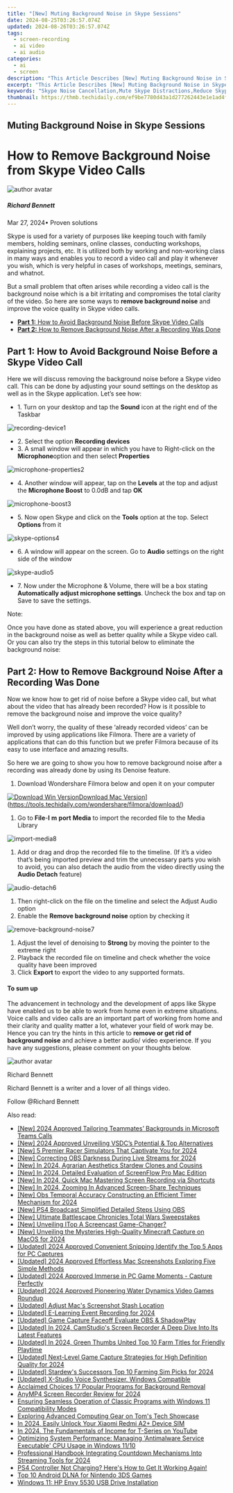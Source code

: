 ```yaml
---
title: "[New] Muting Background Noise in Skype Sessions"
date: 2024-08-25T03:26:57.074Z
updated: 2024-08-26T03:26:57.074Z
tags: 
  - screen-recording
  - ai video
  - ai audio
categories: 
  - ai
  - screen
description: "This Article Describes [New] Muting Background Noise in Skype Sessions"
excerpt: "This Article Describes [New] Muting Background Noise in Skype Sessions"
keywords: "Skype Noise Cancellation,Mute Skype Distractions,Reduce Skype Ambiance,Silence Skype Chatter,Eliminate Skype Background,Clear Skype Conversations,Hush Skype Sessions"
thumbnail: https://thmb.techidaily.com/ef9be7780d43a1d277262443e1e1ad4f9cd5011c4e9a9bd97f972e7408a7d734.jpg
---
```


## Muting Background Noise in Skype Sessions

# How to Remove Background Noise from Skype Video Calls

![author avatar](https://images.wondershare.com/filmora/article-images/richard-bennett.jpg)

##### Richard Bennett

 Mar 27, 2024• Proven solutions

Skype is used for a variety of purposes like keeping touch with family members, holding seminars, online classes, conducting workshops, explaining projects, etc. It is utilized both by working and non-working class in many ways and enables you to record a video call and play it whenever you wish, which is very helpful in cases of workshops, meetings, seminars, and whatnot.

But a small problem that often arises while recording a video call is the background noise which is a bit irritating and compromises the total clarity of the video. So here are some ways to **remove background noise** and improve the voice quality in Skype video calls.

* [**Part 1:** How to Avoid Background Noise Before Skype Video Calls](#part1)
* [**Part 2:** How to Remove Background Noise After a Recording Was Done](#part2)

## Part 1: How to Avoid Background Noise Before a Skype Video Call

Here we will discuss removing the background noise before a Skype video call. This can be done by adjusting your sound settings on the desktop as well as in the Skype application. Let’s see how:

* 1\. Turn on your desktop and tap the **Sound** icon at the right end of the Taskbar

![recording-device1](https://images.wondershare.com/filmora/article-images/recording-device1.jpg)

* 2\. Select the option **Recording devices**
* 3\. A small window will appear in which you have to Right-click on the   **Microphone**option and then select **Properties**

![microphone-properties2](https://images.wondershare.com/filmora/article-images/microphone-properties2.jpg)

* 4\. Another window will appear, tap on the **Levels** at the top and adjust the **Microphone Boost** to 0.0dB and tap **OK**

![microphone-boost3](https://images.wondershare.com/filmora/article-images/microphone-boost3.jpg)

* 5\. Now open Skype and click on the **Tools** option at the top. Select **Options** from it

![skype-options4](https://images.wondershare.com/filmora/article-images/skype-options4.jpg)

* 6\. A window will appear on the screen. Go to   **Audio** settings on the right side of the window

![skype-audio5](https://images.wondershare.com/filmora/article-images/skype-audio5.jpg)

* 7\. Now under the Microphone & Volume, there will be a box stating **Automatically adjust microphone settings**. Uncheck the box and tap on Save to save the settings.

Note:

Once you have done as stated above, you will experience a great reduction in the background noise as well as better quality while a Skype video call. Or you can also try the steps in this tutorial below to eliminate the background noise:

## Part 2: How to Remove Background Noise After a Recording Was Done

Now we know how to get rid of noise before a Skype video call, but what about the video that has already been recorded? How is it possible to remove the background noise and improve the voice quality?

Well don’t worry, the quality of these ‘already recorded videos’ can be improved by using applications like Filmora. There are a variety of applications that can do this function but we prefer Filmora because of its easy to use interface and amazing results.

So here we are going to show you how to remove background noise after a recording was already done by using its Denoise feature.

   1. Download Wondershare Filmora below and open it on your computer

[![Download Win Version](https://images.wondershare.com/filmora/guide/download-btn-win.jpg)](https://tools.techidaily.com/wondershare/filmora/download/)[Download Mac Version](https://images.wondershare.com/filmora/guide/download-btn-mac.jpg)](https://tools.techidaily.com/wondershare/filmora/download/)

   1. Go to **File**\-**I** **m** **port** **Media** to import the recorded file to the Media Library

![import-media8](https://images.wondershare.com/filmora/article-images/import-media8.jpg)

   1. Add or drag and drop the recorded file to the timeline. (If it’s a video that’s being imported preview and trim the unnecessary parts you wish to avoid, you can also detach the audio from the video directly using the **Audio Detach** feature)

![audio-detach6](https://images.wondershare.com/filmora/article-images/audio-detach6.jpg)

   1. Then right-click on the file on the timeline and select the Adjust Audio option
   2. Enable the **Remove background noise** option by checking it

![remove-background-noise7](https://images.wondershare.com/filmora/article-images/remove-background-noise7.jpg)

1. Adjust the level of denoising to **Strong** by moving the pointer to the extreme right
2. Playback the recorded file on timeline and check whether the voice quality have been improved
3. Click **Export** to export the video to any supported formats.

#### To sum up

The advancement in technology and the development of apps like Skype have enabled us to be able to work from home even in extreme situations. Voice calls and video calls are an important part of working from home and their clarity and quality matter a lot, whatever your field of work may be. Hence you can try the hints in this article to **remove or get rid of background noise** and achieve a better audio/ video experience. If you have any suggestions, please comment on your thoughts below.

![author avatar](https://images.wondershare.com/filmora/article-images/richard-bennett.jpg)

Richard Bennett

Richard Bennett is a writer and a lover of all things video.

Follow @Richard Bennett

<span class="atpl-alsoreadstyle">Also read:</span>
<div><ul>
<li><a href="https://video-screen-grab.techidaily.com/new-2024-approved-tailoring-teammates-backgrounds-in-microsoft-teams-calls/"><u>[New] 2024 Approved  Tailoring Teammates’ Backgrounds in Microsoft Teams Calls</u></a></li>
<li><a href="https://on-screen-recording.techidaily.com/new-2024-approved-unveiling-vsdcs-potential-and-top-alternatives/"><u>[New] 2024 Approved  Unveiling VSDC’s Potential & Top Alternatives</u></a></li>
<li><a href="https://on-screen-recording.techidaily.com/new-5-premier-racer-simulators-that-captivate-you-for-2024/"><u>[New] 5 Premier Racer Simulators That Captivate You for 2024</u></a></li>
<li><a href="https://on-screen-recording.techidaily.com/new-correcting-obs-darkness-during-live-streams-for-2024/"><u>[New] Correcting OBS Darkness During Live Streams for 2024</u></a></li>
<li><a href="https://screen-capture.techidaily.com/new-in-2024-agrarian-aesthetics-stardew-clones-and-cousins/"><u>[New] In 2024, Agrarian Aesthetics  Stardew Clones and Cousins</u></a></li>
<li><a href="https://on-screen-recording.techidaily.com/new-in-2024-detailed-evaluation-of-screenflow-pro-mac-edition/"><u>[New] In 2024, Detailed Evaluation of ScreenFlow Pro Mac Edition</u></a></li>
<li><a href="https://on-screen-recording.techidaily.com/new-in-2024-quick-mac-mastering-screen-recording-via-shortcuts/"><u>[New] In 2024, Quick Mac  Mastering Screen Recording via Shortcuts</u></a></li>
<li><a href="https://on-screen-recording.techidaily.com/new-in-2024-zooming-in-advanced-screen-share-techniques/"><u>[New] In 2024, Zooming In  Advanced Screen-Share Techniques</u></a></li>
<li><a href="https://on-screen-recording.techidaily.com/new-obs-temporal-accuracy-constructing-an-efficient-timer-mechanism-for-2024/"><u>[New] Obs Temporal Accuracy  Constructing an Efficient Timer Mechanism for 2024</u></a></li>
<li><a href="https://on-screen-recording.techidaily.com/new-ps4-broadcast-simplified-detailed-steps-using-obs/"><u>[New] PS4 Broadcast Simplified  Detailed Steps Using OBS</u></a></li>
<li><a href="https://on-screen-recording.techidaily.com/new-ultimate-battlescape-chronicles-total-wars-sweepstakes/"><u>[New] Ultimate Battlescape Chronicles  Total Wars Sweepstakes</u></a></li>
<li><a href="https://on-screen-recording.techidaily.com/new-unveiling-itop-a-screencast-game-changer/"><u>[New] Unveiling ITop  A Screencast Game-Changer?</u></a></li>
<li><a href="https://on-screen-recording.techidaily.com/new-unveiling-the-mysteries-high-quality-minecraft-capture-on-macos-for-2024/"><u>[New] Unveiling the Mysteries  High-Quality Minecraft Capture on MacOS for 2024</u></a></li>
<li><a href="https://on-screen-recording.techidaily.com/updated-2024-approved-convenient-snipping-identify-the-top-5-apps-for-pc-captures/"><u>[Updated] 2024 Approved  Convenient Snipping  Identify the Top 5 Apps for PC Captures</u></a></li>
<li><a href="https://on-screen-recording.techidaily.com/updated-2024-approved-effortless-mac-screenshots-exploring-five-simple-methods/"><u>[Updated] 2024 Approved  Effortless Mac Screenshots  Exploring Five Simple Methods</u></a></li>
<li><a href="https://on-screen-recording.techidaily.com/updated-2024-approved-immerse-in-pc-game-moments-capture-perfectly/"><u>[Updated] 2024 Approved  Immerse in PC Game Moments - Capture Perfectly</u></a></li>
<li><a href="https://on-screen-recording.techidaily.com/updated-2024-approved-pioneering-water-dynamics-video-games-roundup/"><u>[Updated] 2024 Approved  Pioneering Water Dynamics Video Games Roundup</u></a></li>
<li><a href="https://on-screen-recording.techidaily.com/updated-adjust-macs-screenshot-stash-location/"><u>[Updated] Adjust Mac's Screenshot Stash Location</u></a></li>
<li><a href="https://on-screen-recording.techidaily.com/updated-e-learning-event-recording-for-2024/"><u>[Updated] E-Learning Event Recording for 2024</u></a></li>
<li><a href="https://on-screen-recording.techidaily.com/updated-game-capture-faceoff-evaluate-obs-and-shadowplay/"><u>[Updated] Game Capture Faceoff  Evaluate OBS & ShadowPlay</u></a></li>
<li><a href="https://on-screen-recording.techidaily.com/updated-in-2024-camstudios-screen-recorder-a-deep-dive-into-its-latest-features/"><u>[Updated] In 2024, CamStudio's Screen Recorder  A Deep Dive Into Its Latest Features</u></a></li>
<li><a href="https://on-screen-recording.techidaily.com/updated-in-2024-green-thumbs-united-top-10-farm-titles-for-friendly-playtime/"><u>[Updated] In 2024, Green Thumbs United  Top 10 Farm Titles for Friendly Playtime</u></a></li>
<li><a href="https://on-screen-recording.techidaily.com/updated-next-level-game-capture-strategies-for-high-definition-quality-for-2024/"><u>[Updated] Next-Level Game Capture  Strategies for High Definition Quality for 2024</u></a></li>
<li><a href="https://on-screen-recording.techidaily.com/updated-stardews-successors-top-10-farming-sim-picks-for-2024/"><u>[Updated] Stardew's Successors  Top 10 Farming Sim Picks for 2024</u></a></li>
<li><a href="https://on-screen-recording.techidaily.com/updated-x-studio-voice-synthesizer-windows-compatible/"><u>[Updated] X-Studio Voice Synthesizer, Windows Compatible</u></a></li>
<li><a href="https://extra-information.techidaily.com/acclaimed-choices-17-popular-programs-for-background-removal/"><u>Acclaimed Choices  17 Popular Programs for Background Removal</u></a></li>
<li><a href="https://video-screen-grab.techidaily.com/anymp4-screen-recorder-review-for-2024/"><u>AnyMP4 Screen Recorder Review for 2024</u></a></li>
<li><a href="https://techno-recovery.techidaily.com/ensuring-seamless-operation-of-classic-programs-with-windows-11-compatibility-modes/"><u>Ensuring Seamless Operation of Classic Programs with Windows 11 Compatibility Modes</u></a></li>
<li><a href="https://hardware-tips.techidaily.com/exploring-advanced-computing-gear-on-toms-tech-showcase/"><u>Exploring Advanced Computing Gear on Tom's Tech Showcase</u></a></li>
<li><a href="https://sim-unlock.techidaily.com/in-2024-easily-unlock-your-xiaomi-redmi-a2plus-device-sim-by-drfone-android/"><u>In 2024, Easily Unlock Your Xiaomi Redmi A2+ Device SIM</u></a></li>
<li><a href="https://youtube-help.techidaily.com/in-2024-the-fundamentals-of-income-for-t-series-on-youtube/"><u>In 2024, The Fundamentals of Income for T-Series on YouTube</u></a></li>
<li><a href="https://tech-recovery.techidaily.com/optimizing-system-performance-managing-antimalware-service-executable-cpu-usage-in-windows-1110/"><u>Optimizing System Performance: Managing 'Antimalware Service Executable' CPU Usage in Windows 11/10</u></a></li>
<li><a href="https://on-screen-recording.techidaily.com/professional-handbook-integrating-countdown-mechanisms-into-streaming-tools-for-2024/"><u>Professional Handbook  Integrating Countdown Mechanisms Into Streaming Tools for 2024</u></a></li>
<li><a href="https://common-error.techidaily.com/1723208720130-ps4-controller-not-charging-heres-how-to-get-it-working-again/"><u>PS4 Controller Not Charging? Here's How to Get It Working Again!</u></a></li>
<li><a href="https://on-screen-recording.techidaily.com/top-10-android-dlna-for-nintendo-3ds-games/"><u>Top 10 Android DLNA for Nintendo 3DS Games</u></a></li>
<li><a href="https://driver-install.techidaily.com/windows-11-hp-envy-5530-usb-drive-installation/"><u>Windows 11: HP Envy 5530 USB Drive Installation</u></a></li>
</ul></div>

<ins class="adsbygoogle"
      style="display:block"
      data-ad-client="ca-pub-7571918770474297"
      data-ad-slot="8358498916"
      data-ad-format="auto"
      data-full-width-responsive="true"></ins>
<!-- affiliate ads begin -->
<span id="1793213">
					<video width="1080" height="1620" style="cursor:pointer"
           poster="//a.impactradius-go.com/display-clicktoplayimage/1793213.jpeg"
           onclick="if(!this.playClicked){this.play();this.setAttribute('controls',true);this.playClicked=true;}">
	   <source src="//a.impactradius-go.com/display-ad/19135-1793213">
	   <img src="//a.impactradius-go.com/display-clicktoplayimage/1793213.jpeg" style="border: none; height: 100%; width: 100%; object-fit: contain">
	</video>
	<div style="width:1080px;text-align:center"><a href="javascript:window.open(decodeURIComponent('https%3A%2F%2Ftinyland.pxf.io%2Fc%2F5597632%2F1793213%2F19135'), '_blank');void(0);">Click here</a></div>
</span>
<img height="0" width="0" src="https://imp.pxf.io/i/5597632/1793213/19135" style="position:absolute;visibility:hidden;" border="0" />
<!-- affiliate ads end -->
